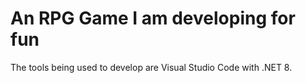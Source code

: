 # An RPG Game I am developing for fun
The tools being used to develop are Visual Studio Code with .NET 8.
